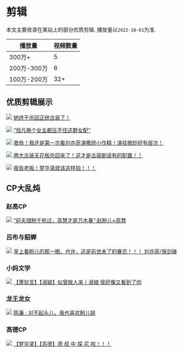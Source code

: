 # 剪辑

本文主要收录在某站上的部分优质剪辑. 播放量以`2022-10-01`为准.


| 播放量        | 视频数量         |
| --------------- | ---------------- |
| 300万+ | 5  |
| 200万-300万 | 6 |
| 100万-200万 | 32+ |



## 优质剪辑展示

![](/image/erchuang/video/cover-1.jpg)
[她终于杀回正统古装了！](https://www.bilibili.com/video/BV1554y1576n)


![](/image/erchuang/video/cover-2.jpg)
[“但凡换个女主都压不住这群女配”](https://www.bilibili.com/video/BV1334y1L76c)


![](/image/erchuang/video/cover-3.jpg)
[救命！我还是第一次看刘亦菲演撒娇小作精！演技微妙好有层次！](https://www.bilibili.com/video/BV1BW4y1C7Q3?share_source=copy_web&vd_source=f736773e8cd672da4192a42087bfe36c)


![](/image/erchuang/video/cv-9.jpg)
[两大古装天花板杀回来了！这才是古装剧该有的配置！！](https://www.bilibili.com/video/BV1Ey4y1u7gk?share_source=copy_web&vd_source=f736773e8cd672da4192a42087bfe36c)


![](/image/erchuang/video/cv-10.jpg)
[报告老板！梦华录就该这样拍！！！](https://www.bilibili.com/video/BV1T341137Jq?share_source=copy_web&vd_source=f736773e8cd672da4192a42087bfe36c)



## CP大乱炖


### 赵高CP
![](/image/erchuang/video/cover-4.jpg)
[“前夫错盼千帆过，高慧才是万木春”·赵盼儿×高慧](https://www.bilibili.com/video/BV1mr4y1u77q?share_source=copy_web&vd_source=f736773e8cd672da4192a42087bfe36c)


### 吕布与貂蝉
![](/image/erchuang/video/cv-5.jpg)
[皇上看盼儿的那一眼，也许，这是前世未了的眷恋！！！ 刘亦菲/保剑锋](https://www.bilibili.com/video/BV1MW4y1r7vJ?share_source=copy_web&vd_source=f736773e8cd672da4192a42087bfe36c)


### 小妈文学
![](/image/erchuang/video/cv-6.jpg)
[【萧钦言】【淑娘】似曾故人来丨淑娘 我好像又看到了你](https://www.bilibili.com/video/BV1dY411N7Lg?share_source=copy_web&vd_source=f736773e8cd672da4192a42087bfe36c)


### 龙王龙女
![](/image/erchuang/video/cv-7.jpg)
[陈廉 : 对不起头儿，我也喜欢盼儿姐](https://www.bilibili.com/video/BV1iB4y1q7Sm?share_source=copy_web&vd_source=f736773e8cd672da4192a42087bfe36c)



### 高德CP
![](/image/erchuang/video/cv-8.jpg)
[【梦华录】【高德】德 叔 中 探 花 啦！！！](https://www.bilibili.com/video/BV16g411976X?share_source=copy_web&vd_source=f736773e8cd672da4192a42087bfe36c)

